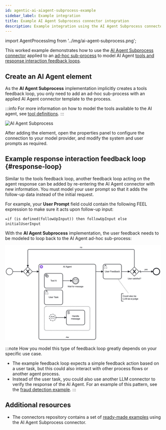 ```yaml
---
id: agentic-ai-aiagent-subprocess-example
sidebar_label: Example integration
title: Example AI Agent Subprocess connector integration
description: Example integration using the AI Agent Subprocess connector to implement a feedback loop for user interactions and tool calls with an LLM.
---
```


import AgentProcessImg from '../img/ai-agent-subprocess.png';

This worked example demonstrates how to use the [AI Agent Subprocess connector](/components/connectors/out-of-the-box-connectors/agentic-ai-aiagent-subprocess.md) applied to an [ad-hoc sub-process](/components/modeler/bpmn/ad-hoc-subprocesses/ad-hoc-subprocesses.md) to model AI Agent [tools and response interaction feedback loops](/components/connectors/out-of-the-box-connectors/agentic-ai-aiagent.md#feedback-loop-use-cases).

## Create an AI Agent element

As the **AI Agent Subprocess** implementation implicitly creates a tools feedback loop, you only need to add an ad-hoc sub-process with an applied AI Agent connector template to the process.

:::info
For more information on how to model the tools available to the AI agent, see [tool definitions](./agentic-ai-aiagent-tool-definitions.md).
:::

<img src={AgentProcessImg} alt="AI Agent Subprocess" class="img-700"/>

After adding the element, open the properties panel to configure the connection to your model provider, and modify the system and user prompts as required.

## Example response interaction feedback loop {#response-loop}

Similar to the tools feedback loop, another feedback loop acting on the agent response can be added by re-entering the AI Agent connector with new information. You must model your user prompt so that it adds the follow-up data instead of the initial request.

For example, your **User Prompt** field could contain the following FEEL expression to make sure it acts upon follow-up input:

```feel
=if (is defined(followUpInput)) then followUpInput else initialUserInput
```

With the **AI Agent Subprocess** implementation, the user feedback needs to be modeled to loop back to the AI Agent ad-hoc sub-process:

![AI Agent Subprocess with user feedback loop](../img/ai-agent-subprocess-user-feedback-loop.png)

:::note
How you model this type of feedback loop greatly depends on your specific use case.

- The example feedback loop expects a simple feedback action based on a user task, but this could also interact with other process flows or another agent process.
- Instead of the user task, you could also use another LLM connector to verify the response of the AI Agent. For an example of this pattern, see the [fraud detection example](https://github.com/camunda/connectors/tree/main/connectors/agentic-ai/examples/ai-agent/ad-hoc-sub-process/fraud-detection).
  :::

## Additional resources

- The connectors repository contains a set of [ready-made examples](https://github.com/camunda/connectors/tree/main/connectors/agentic-ai/examples/ai-agent/ad-hoc-sub-process) using the AI Agent Subprocess connector.
